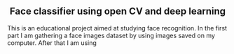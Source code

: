 <h2 align='center'>Face classifier using open CV and deep learning</h2>

<div>
This is an educational project aimed at studying face recognition. 
In the first part I am gathering a face images dataset by using images saved on my computer.
After that I am using  
</div>
